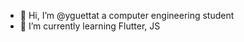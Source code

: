 - 👋 Hi, I’m @yguettat a computer engineering student
- 🌱 I’m currently learning Flutter, JS

<!---
yguettat/yguettat is a ✨ special ✨ repository because its `README.md` (this file) appears on your GitHub profile.
You can click the Preview link to take a look at your changes.
--->
